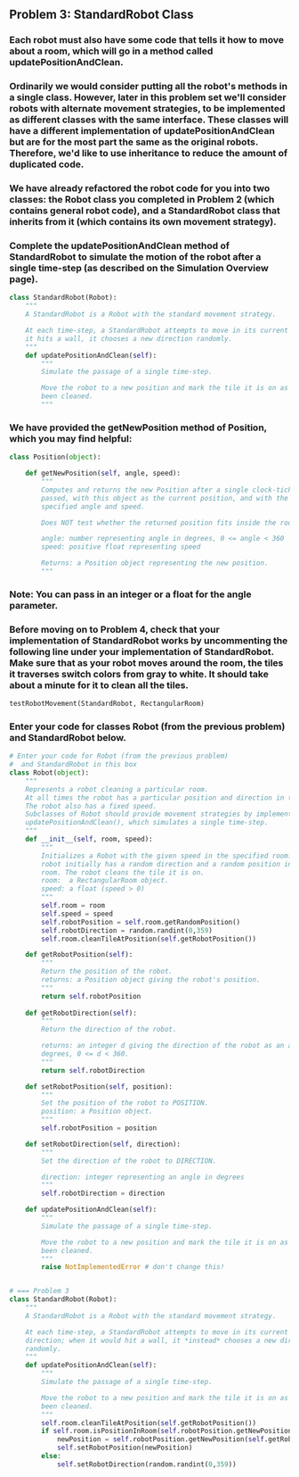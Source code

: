 ## Problem 3: StandardRobot Class
### Each robot must also have some code that tells it how to move about a room, which will go in a method called updatePositionAndClean.

### Ordinarily we would consider putting all the robot's methods in a single class. However, later in this problem set we'll consider robots with alternate movement strategies, to be implemented as different classes with the same interface. These classes will have a different implementation of updatePositionAndClean but are for the most part the same as the original robots. Therefore, we'd like to use inheritance to reduce the amount of duplicated code.

### We have already refactored the robot code for you into two classes: the Robot class you completed in Problem 2 (which contains general robot code), and a StandardRobot class that inherits from it (which contains its own movement strategy).

### Complete the updatePositionAndClean method of StandardRobot to simulate the motion of the robot after a single time-step (as described on the Simulation Overview page).

```py
class StandardRobot(Robot):
    """
    A StandardRobot is a Robot with the standard movement strategy.

    At each time-step, a StandardRobot attempts to move in its current direction; when
    it hits a wall, it chooses a new direction randomly.
    """
    def updatePositionAndClean(self):
        """
        Simulate the passage of a single time-step.

        Move the robot to a new position and mark the tile it is on as having
        been cleaned.
        """
```

### We have provided the getNewPosition method of Position, which you may find helpful:

```py
class Position(object):

    def getNewPosition(self, angle, speed):
        """
        Computes and returns the new Position after a single clock-tick has
        passed, with this object as the current position, and with the
        specified angle and speed.

        Does NOT test whether the returned position fits inside the room.

        angle: number representing angle in degrees, 0 <= angle < 360
        speed: positive float representing speed

        Returns: a Position object representing the new position.
        """
```

### Note: You can pass in an integer or a float for the angle parameter.

### Before moving on to Problem 4, check that your implementation of StandardRobot works by uncommenting the following line under your implementation of StandardRobot. Make sure that as your robot moves around the room, the tiles it traverses switch colors from gray to white. It should take about a minute for it to clean all the tiles.

```py
testRobotMovement(StandardRobot, RectangularRoom)
```
### Enter your code for classes Robot (from the previous problem) and StandardRobot below.

```py
# Enter your code for Robot (from the previous problem)
#  and StandardRobot in this box
class Robot(object):
    """
    Represents a robot cleaning a particular room.
    At all times the robot has a particular position and direction in the room.
    The robot also has a fixed speed.
    Subclasses of Robot should provide movement strategies by implementing
    updatePositionAndClean(), which simulates a single time-step.
    """
    def __init__(self, room, speed):
        """
        Initializes a Robot with the given speed in the specified room. The
        robot initially has a random direction and a random position in the
        room. The robot cleans the tile it is on.
        room:  a RectangularRoom object.
        speed: a float (speed > 0)
        """
        self.room = room
        self.speed = speed
        self.robotPosition = self.room.getRandomPosition()
        self.robotDirection = random.randint(0,359)
        self.room.cleanTileAtPosition(self.getRobotPosition())

    def getRobotPosition(self):
        """
        Return the position of the robot.
        returns: a Position object giving the robot's position.
        """
        return self.robotPosition
    
    def getRobotDirection(self):
        """
        Return the direction of the robot.

        returns: an integer d giving the direction of the robot as an angle in
        degrees, 0 <= d < 360.
        """
        return self.robotDirection

    def setRobotPosition(self, position):
        """
        Set the position of the robot to POSITION.
        position: a Position object.
        """
        self.robotPosition = position

    def setRobotDirection(self, direction):
        """
        Set the direction of the robot to DIRECTION.

        direction: integer representing an angle in degrees
        """
        self.robotDirection = direction

    def updatePositionAndClean(self):
        """
        Simulate the passage of a single time-step.

        Move the robot to a new position and mark the tile it is on as having
        been cleaned.
        """
        raise NotImplementedError # don't change this!


# === Problem 3
class StandardRobot(Robot):
    """
    A StandardRobot is a Robot with the standard movement strategy.

    At each time-step, a StandardRobot attempts to move in its current
    direction; when it would hit a wall, it *instead* chooses a new direction
    randomly.
    """
    def updatePositionAndClean(self):
        """
        Simulate the passage of a single time-step.

        Move the robot to a new position and mark the tile it is on as having
        been cleaned.
        """
        self.room.cleanTileAtPosition(self.getRobotPosition())
        if self.room.isPositionInRoom(self.robotPosition.getNewPosition(self.getRobotDirection(), self.speed)):
            newPosition = self.robotPosition.getNewPosition(self.getRobotDirection(), self.speed)
            self.setRobotPosition(newPosition)
        else:
            self.setRobotDirection(random.randint(0,359))
```